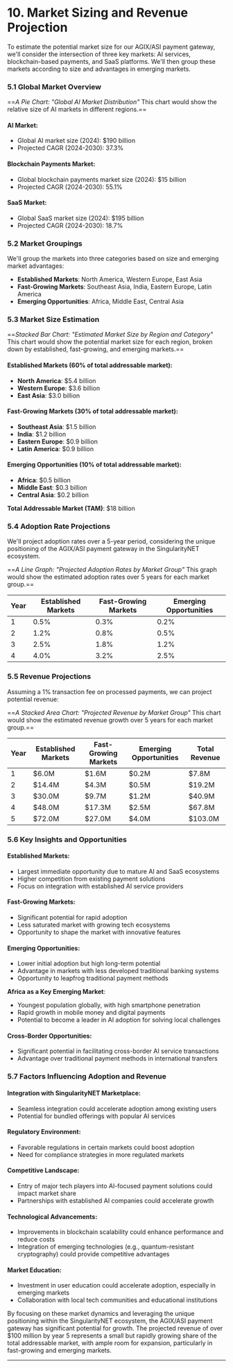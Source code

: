 # 10. Market Sizing and Revenue Projection

To estimate the potential market size for our AGIX/ASI payment gateway, we'll consider the intersection of three key markets: AI services, blockchain-based payments, and SaaS platforms. We'll then group these markets according to size and advantages in emerging markets.

### 5.1 Global Market Overview
==_A Pie Chart: "Global AI Market Distribution"_ This chart would show the relative size of AI markets in different regions.==

#### AI Market:
- Global AI market size (2024): $190 billion
- Projected CAGR (2024-2030): 37.3%

#### Blockchain Payments Market:
- Global blockchain payments market size (2024): $15 billion
- Projected CAGR (2024-2030): 55.1%

#### SaaS Market:
- Global SaaS market size (2024): $195 billion
- Projected CAGR (2024-2030): 18.7%

### 5.2 Market Groupings

We'll group the markets into three categories based on size and emerging market advantages:

- **Established Markets**: North America, Western Europe, East Asia
- **Fast-Growing Markets**: Southeast Asia, India, Eastern Europe, Latin America
- **Emerging Opportunities**: Africa, Middle East, Central Asia

### 5.3 Market Size Estimation
==_Stacked Bar Chart: "Estimated Market Size by Region and Category"_ This chart would show the potential market size for each region, broken down by established, fast-growing, and emerging markets.==

#### Established Markets (60% of total addressable market):
- **North America**: $5.4 billion
- **Western Europe**: $3.6 billion
- **East Asia**: $3.0 billion

#### Fast-Growing Markets (30% of total addressable market):
- **Southeast Asia**: $1.5 billion
- **India**: $1.2 billion
- **Eastern Europe**: $0.9 billion
- **Latin America**: $0.9 billion

#### Emerging Opportunities (10% of total addressable market):
- **Africa**: $0.5 billion
- **Middle East**: $0.3 billion
- **Central Asia**: $0.2 billion

**Total Addressable Market (TAM)**: $18 billion

### 5.4 Adoption Rate Projections

We'll project adoption rates over a 5-year period, considering the unique positioning of the AGIX/ASI payment gateway in the SingularityNET ecosystem.

==_A Line Graph: "Projected Adoption Rates by Market Group"_ This graph would show the estimated adoption rates over 5 years for each market group.==

| Year | Established Markets | Fast-Growing Markets | Emerging Opportunities |
|------|----------------------|----------------------|------------------------|
| 1    | 0.5%                 | 0.3%                 | 0.2%                   |
| 2    | 1.2%                 | 0.8%                 | 0.5%                   |
| 3    | 2.5%                 | 1.8%                 | 1.2%                   |
| 4    | 4.0%                 | 3.2%                 | 2.5%                   |

### 5.5 Revenue Projections

Assuming a 1% transaction fee on processed payments, we can project potential revenue:

==_A Stacked Area Chart: "Projected Revenue by Market Group"_ This chart would show the estimated revenue growth over 5 years for each market group.==

| Year | Established Markets | Fast-Growing Markets | Emerging Opportunities | Total Revenue |
|------|----------------------|----------------------|------------------------|---------------|
| 1    | $6.0M                | $1.6M                | $0.2M                  | $7.8M         |
| 2    | $14.4M               | $4.3M                | $0.5M                  | $19.2M        |
| 3    | $30.0M               | $9.7M                | $1.2M                  | $40.9M        |
| 4    | $48.0M               | $17.3M               | $2.5M                  | $67.8M        |
| 5    | $72.0M               | $27.0M               | $4.0M                  | $103.0M       |

### 5.6 Key Insights and Opportunities

#### Established Markets:
- Largest immediate opportunity due to mature AI and SaaS ecosystems
- Higher competition from existing payment solutions
- Focus on integration with established AI service providers

#### Fast-Growing Markets:
- Significant potential for rapid adoption
- Less saturated market with growing tech ecosystems
- Opportunity to shape the market with innovative features

#### Emerging Opportunities:
- Lower initial adoption but high long-term potential
- Advantage in markets with less developed traditional banking systems
- Opportunity to leapfrog traditional payment methods

**Africa as a Key Emerging Market**:
- Youngest population globally, with high smartphone penetration
- Rapid growth in mobile money and digital payments
- Potential to become a leader in AI adoption for solving local challenges

#### Cross-Border Opportunities:
- Significant potential in facilitating cross-border AI service transactions
- Advantage over traditional payment methods in international transfers

### 5.7 Factors Influencing Adoption and Revenue

#### Integration with SingularityNET Marketplace:
- Seamless integration could accelerate adoption among existing users
- Potential for bundled offerings with popular AI services

#### Regulatory Environment:
- Favorable regulations in certain markets could boost adoption
- Need for compliance strategies in more regulated markets

#### Competitive Landscape:
- Entry of major tech players into AI-focused payment solutions could impact market share
- Partnerships with established AI companies could accelerate growth

#### Technological Advancements:
- Improvements in blockchain scalability could enhance performance and reduce costs
- Integration of emerging technologies (e.g., quantum-resistant cryptography) could provide competitive advantages

#### Market Education:
- Investment in user education could accelerate adoption, especially in emerging markets
- Collaboration with local tech communities and educational institutions

By focusing on these market dynamics and leveraging the unique positioning within the SingularityNET ecosystem, the AGIX/ASI payment gateway has significant potential for growth. The projected revenue of over $100 million by year 5 represents a small but rapidly growing share of the total addressable market, with ample room for expansion, particularly in fast-growing and emerging markets.

---